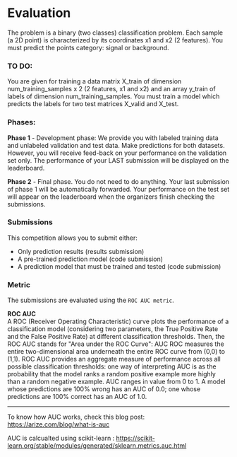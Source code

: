 # Evaluation

The problem is a binary (two classes) classification problem. Each sample (a 2D point) is characterized by its coordinates x1 and x2 (2 features). You must predict the points category: signal or background.


### TO DO:
You are given for training a data matrix X_train of dimension num_training_samples x 2 (2 features, x1 and x2) and an array y_train of labels of dimension num_training_samples. You must train a model which predicts the labels for two test matrices X_valid and X_test.


### Phases: 
**Phase 1** - Development phase: We provide you with labeled training data and unlabeled validation and test data. Make predictions for both datasets. However, you will receive feed-back on your performance on the validation set only. The performance of your LAST submission will be displayed on the leaderboard.

**Phase 2** - Final phase. You do not need to do anything. Your last submission of phase 1 will be automatically forwarded. Your performance on the test set will appear on the leaderboard when the organizers finish checking the submissions.


### Submissions
This competition allows you to submit either:
- Only prediction results (results submission)
- A pre-trained prediction model (code submission)
- A prediction model that must be trained and tested (code submission)

### Metric
The submissions are evaluated using the `ROC AUC metric`.  

**ROC AUC**  
A ROC (Receiver Operating Characteristic) curve plots the performance of a classification model (considering two parameters, the True Positive Rate and the False Positive Rate) at different classification thresholds. Then, the ROC AUC stands for "Area under the ROC Curve": AUC ROC measures the entire two-dimensional area underneath the entire ROC curve from (0,0) to (1,1). ROC AUC provides an aggregate measure of performance across all possible classification thresholds: one way of interpreting AUC is as the probability that the model ranks a random positive example more highly than a random negative example. AUC ranges in value from 0 to 1. A model whose predictions are 100% wrong has an AUC of 0.0; one whose predictions are 100% correct has an AUC of 1.0.

***

To know how AUC works, check this blog post: https://arize.com/blog/what-is-auc

AUC is calcualted using scikit-learn : https://scikit-learn.org/stable/modules/generated/sklearn.metrics.auc.html
